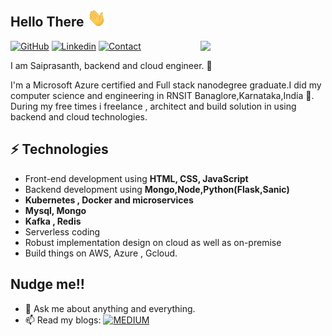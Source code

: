 <h2> Hello There <img src="https://raw.githubusercontent.com/ABSphreak/ABSphreak/master/gifs/Hi.gif" width="30px"></h2>

<img align="right" src="https://media.giphy.com/media/13HgwGsXF0aiGY/giphy.gif" width='200'/>

[![GitHub](https://img.shields.io/badge/SUPPORT%20AT-GITHUB-blue?style=for-the-badge&logo=github)](https://github.com/sai3010) [![Linkedin](https://img.shields.io/badge/MY%20PROFILE-Linkedin-blue?style=for-the-badge&logo=github)](https://www.linkedin.com/in/saiprasanth-raghuraman/) 
 [![Contact](https://img.shields.io/badge/CONTACT-GMAIL-yellow?style=for-the-badge&logo=gmail&logoColor=white)](mailto:m.saiprasanth2007@gmail.com)
 
I am Saiprasanth, backend and cloud engineer. 🧔

I'm a Microsoft Azure certified and Full stack nanodegree graduate.I did my computer science and engineering in RNSIT Banaglore,Karnataka,India 🏫.
During my free times i freelance , architect and build solution in using backend and cloud technologies. 

## ⚡ Technologies
- Front-end development using **HTML, CSS, JavaScript**
- Backend development using **Mongo,Node,Python(Flask,Sanic)**
- **Kubernetes , Docker and microservices**
- **Mysql, Mongo**
- **Kafka , Redis**
- Serverless coding
- Robust implementation design on cloud as well as on-premise
- Build things on AWS, Azure , Gcloud.

## Nudge me!!
- 💬 Ask me about anything and everything.
- 📫 Read my blogs: [![MEDIUM](https://img.shields.io/badge/FOLLOW%20ME-MEDIUM-orange&logo=medium)](https://medium.com/@saiprasanth2007)
